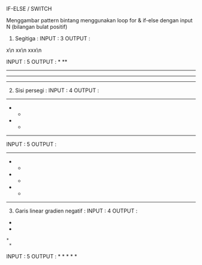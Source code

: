 IF-ELSE / SWITCH

Menggambar pattern bintang menggunakan loop for & if-else dengan input N (bilangan bulat positif)

1. Segitiga :
  INPUT : 3
  OUTPUT :
  
  x\n
  xx\n
  xxx\n


  INPUT : 5
  OUTPUT :
  *
  **
  ***
  ****
  *****
  
2. Sisi persegi :
  INPUT : 4
  OUTPUT :
  ****
  *  *
  *  *
  ****
  
  INPUT : 5
  OUTPUT :
  *****
  *   *
  *   *
  *   *
  *****

3. Garis linear gradien negatif :
  INPUT : 4
  OUTPUT :
  *
   *
    *
     *
     
  INPUT : 5
  OUTPUT :
  *
   *
    *
     *
      *
   
